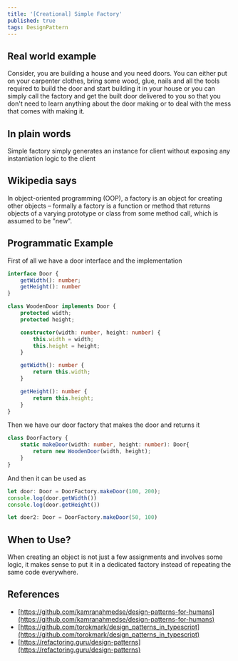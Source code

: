 ```yaml
---
title: '[Creational] Simple Factory'
published: true
tags: DesignPattern
---
```


## Real world example

Consider, you are building a house and you need doors. You can either put on
your carpenter clothes, bring some wood, glue, nails and all the tools
required to build the door and start building it in your house or you can
simply call the factory and get the built door delivered to you so that you
don't need to learn anything about the door making or to deal with the mess
that comes with making it.

## In plain words

Simple factory simply generates an instance for client without exposing any
instantiation logic to the client

## Wikipedia says

In object-oriented programming (OOP), a factory is an object for creating
other objects – formally a factory is a function or method that returns
objects of a varying prototype or class from some method call, which is
assumed to be "new".

## Programmatic Example

First of all we have a door interface and the implementation

```typescript
interface Door {
    getWidth(): number;
    getHeight(): number
}

class WoodenDoor implements Door {
    protected width;
    protected height;

    constructor(width: number, height: number) {
        this.width = width;
        this.height = height;
    }

    getWidth(): number {
        return this.width;
    }

    getHeight(): number {
        return this.height;
    }
}
```

Then we have our door factory that makes the door and returns it

```typescript
class DoorFactory {
    static makeDoor(width: number, height: number): Door{
        return new WoodenDoor(width, height);
    }
}

```

And then it can be used as

```typescript
let door: Door = DoorFactory.makeDoor(100, 200);
console.log(door.getWidth())
console.log(door.getHeight())

let door2: Door = DoorFactory.makeDoor(50, 100)
```

## When to Use?

When creating an object is not just a few assignments and involves some logic,
it makes sense to put it in a dedicated factory instead of repeating the same
code everywhere.

## References

- [https://github.com/kamranahmedse/design-patterns-for-humans](https://github.com/kamranahmedse/design-patterns-for-humans)
- [https://github.com/torokmark/design_patterns_in_typescript](https://github.com/torokmark/design_patterns_in_typescript)
- [https://refactoring.guru/design-patterns](https://refactoring.guru/design-patterns)